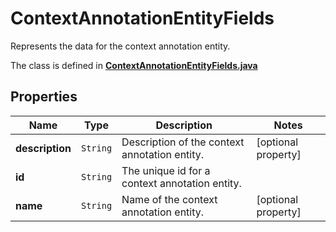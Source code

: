 

# ContextAnnotationEntityFields

Represents the data for the context annotation entity.

The class is defined in **[ContextAnnotationEntityFields.java](../../src/main/java/example/micronaut/model/ContextAnnotationEntityFields.java)**

## Properties

Name | Type | Description | Notes
------------ | ------------- | ------------- | -------------
**description** | `String` | Description of the context annotation entity. |  [optional property]
**id** | `String` | The unique id for a context annotation entity. | 
**name** | `String` | Name of the context annotation entity. |  [optional property]





